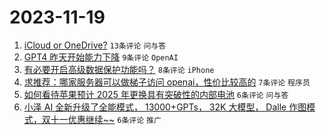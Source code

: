 # 2023-11-19

1. [iCloud or OneDrive?](https://www.v2ex.com/t/993158) `13条评论` `问与答`
1. [GPT4 昨天开始能力下降](https://www.v2ex.com/t/993163) `9条评论` `OpenAI`
1. [有必要开启高级数据保护功能吗？](https://www.v2ex.com/t/993159) `8条评论` `iPhone`
1. [求推荐：哪家服务器可以做梯子访问 openai，性价比较高的](https://www.v2ex.com/t/993167) `7条评论` `程序员`
1. [如何看待苹果预计 2025 年更换具有突破性的内部电池](https://www.v2ex.com/t/993173) `6条评论` `问与答`
1. [小泽 AI 全新升级了全能模式， 13000+GPTs， 32K 大模型， Dalle 作图模式，双十一优惠继续~~](https://www.v2ex.com/t/993172) `6条评论` `推广`
